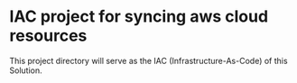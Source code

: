 # IAC project for syncing aws cloud resources

This project directory will serve as the IAC (Infrastructure-As-Code) of this Solution.
